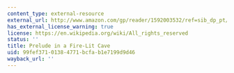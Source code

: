 ```yaml
---
content_type: external-resource
external_url: http://www.amazon.com/gp/reader/1592003532/ref=sib_dp_pt/002-2497443-8587200
has_external_license_warning: true
license: https://en.wikipedia.org/wiki/All_rights_reserved
status: ''
title: Prelude in a Fire-Lit Cave
uid: 99fef371-0138-4771-bcfa-b1e7199d9d46
wayback_url: ''
---
```

